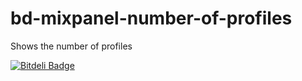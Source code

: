bd-mixpanel-number-of-profiles
==============================

Shows the number of profiles


[![Bitdeli Badge](https://d2weczhvl823v0.cloudfront.net/bitdeli/bd-mixpanel-number-of-profiles/trend.png)](https://bitdeli.com/free "Bitdeli Badge")

